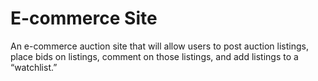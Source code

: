 # E-commerce Site
An e-commerce auction site that will allow users to post auction listings, place bids on listings, comment on those listings, and add listings to a “watchlist.”
